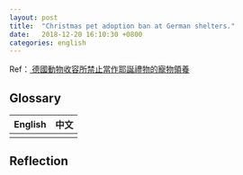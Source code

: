 ```yaml
---
layout: post
title:  "Christmas pet adoption ban at German shelters."
date:   2018-12-20 16:10:30 +0800
categories: english
---
```


Ref：<a href="http://iservice.ltn.com.tw/Service/english/english.php?engno=1255113&day=2018-12-19">
德國動物收容所禁止當作耶誕禮物的寵物領養</a>

## Glossary

| English | 中文 |
| -- | -- |
|  |  |

## Reflection

